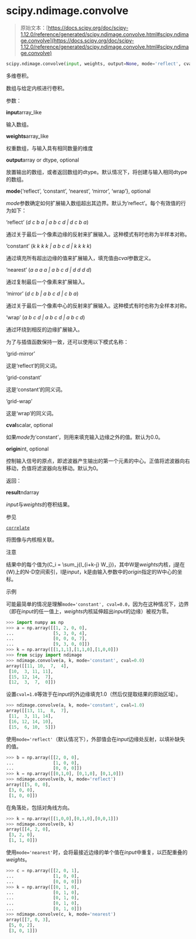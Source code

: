 # scipy.ndimage.convolve

> 原始文本：[https://docs.scipy.org/doc/scipy-1.12.0/reference/generated/scipy.ndimage.convolve.html#scipy.ndimage.convolve](https://docs.scipy.org/doc/scipy-1.12.0/reference/generated/scipy.ndimage.convolve.html#scipy.ndimage.convolve)

```py
scipy.ndimage.convolve(input, weights, output=None, mode='reflect', cval=0.0, origin=0)
```

多维卷积。

数组与给定内核进行卷积。

参数：

**input**array_like

输入数组。

**weights**array_like

权重数组，与输入具有相同数量的维度

**output**array or dtype, optional

放置输出的数组，或者返回数组的dtype。默认情况下，将创建与输入相同dtype的数组。

**mode**{‘reflect’, ‘constant’, ‘nearest’, ‘mirror’, ‘wrap’}, optional

*mode*参数确定如何扩展输入数组超出其边界。默认为‘reflect’。每个有效值的行为如下：

‘reflect’ (*d c b a | a b c d | d c b a*)

通过关于最后一个像素边缘的反射来扩展输入。这种模式有时也称为半样本对称。

‘constant’ (*k k k k | a b c d | k k k k*)

通过填充所有超出边缘的值来扩展输入，填充值由*cval*参数定义。

‘nearest’ (*a a a a | a b c d | d d d d*)

通过复制最后一个像素来扩展输入。

‘mirror’ (*d c b | a b c d | c b a*)

通过关于最后一个像素中心的反射来扩展输入。这种模式有时也称为全样本对称。

‘wrap’ (*a b c d | a b c d | a b c d*)

通过环绕到相反的边缘扩展输入。

为了与插值函数保持一致，还可以使用以下模式名称：

‘grid-mirror’

这是‘reflect’的同义词。

‘grid-constant’

这是‘constant’的同义词。

‘grid-wrap’

这是‘wrap’的同义词。

**cval**scalar, optional

如果*mode*为‘constant’，则用来填充输入边缘之外的值。默认为0.0。

**origin**int, optional

控制输入信号的原点，即滤波器产生输出的第一个元素的中心。正值将滤波器向右移动，负值将滤波器向左移动。默认为0。

返回：

**result**ndarray

*input*与*weights*的卷积结果。

参见

[`correlate`](scipy.ndimage.correlate.html#scipy.ndimage.correlate "scipy.ndimage.correlate")

将图像与内核相关联。

注意

结果中的每个值为\(C_i = \sum_j{I_{i+k-j} W_j}\)，其中W是*weights*内核，j是在\(W\)上的N-D空间索引，I是*input*，k是由输入参数中的*origin*指定的W中心的坐标。

示例

可能最简单的情况是理解`mode='constant', cval=0.0`，因为在这种情况下，边界（即在*input*的任一值上，*weights*内核延伸超出*input*的边缘）被视为零。

```py
>>> import numpy as np
>>> a = np.array([[1, 2, 0, 0],
...               [5, 3, 0, 4],
...               [0, 0, 0, 7],
...               [9, 3, 0, 0]])
>>> k = np.array([[1,1,1],[1,1,0],[1,0,0]])
>>> from scipy import ndimage
>>> ndimage.convolve(a, k, mode='constant', cval=0.0)
array([[11, 10,  7,  4],
 [10,  3, 11, 11],
 [15, 12, 14,  7],
 [12,  3,  7,  0]]) 
```

设置`cval=1.0`等效于在*input*的外边缘填充1.0（然后仅提取结果的原始区域）。

```py
>>> ndimage.convolve(a, k, mode='constant', cval=1.0)
array([[13, 11,  8,  7],
 [11,  3, 11, 14],
 [16, 12, 14, 10],
 [15,  6, 10,  5]]) 
```

使用`mode='reflect'`（默认情况下），外部值会在*input*边缘处反射，以填补缺失的值。

```py
>>> b = np.array([[2, 0, 0],
...               [1, 0, 0],
...               [0, 0, 0]])
>>> k = np.array([[0,1,0], [0,1,0], [0,1,0]])
>>> ndimage.convolve(b, k, mode='reflect')
array([[5, 0, 0],
 [3, 0, 0],
 [1, 0, 0]]) 
```

在角落处，包括对角线方向。

```py
>>> k = np.array([[1,0,0],[0,1,0],[0,0,1]])
>>> ndimage.convolve(b, k)
array([[4, 2, 0],
 [3, 2, 0],
 [1, 1, 0]]) 
```

使用`mode='nearest'`时，会将最接近边缘的单个值在*input*中重复，以匹配重叠的*weights*。

```py
>>> c = np.array([[2, 0, 1],
...               [1, 0, 0],
...               [0, 0, 0]])
>>> k = np.array([[0, 1, 0],
...               [0, 1, 0],
...               [0, 1, 0],
...               [0, 1, 0],
...               [0, 1, 0]])
>>> ndimage.convolve(c, k, mode='nearest')
array([[7, 0, 3],
 [5, 0, 2],
 [3, 0, 1]]) 
```
